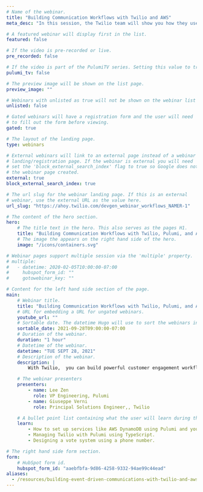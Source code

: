 ```yaml
---
# Name of the webinar.
title: "Building Communication Workflows with Twilio and AWS"
meta_desc: "In this session, the Twilio team will show you how they use Pulumi and how you can create powerful scheduling tools for your customer communications."

# A featured webinar will display first in the list.
featured: false

# If the video is pre-recorded or live.
pre_recorded: false

# If the video is part of the PulumiTV series. Setting this value to true will list the video in the "PulumiTV" section.
pulumi_tv: false

# The preview image will be shown on the list page.
preview_image: ""

# Webinars with unlisted as true will not be shown on the webinar list
unlisted: false

# Gated webinars will have a registration form and the user will need
# to fill out the form before viewing.
gated: true

# The layout of the landing page.
type: webinars

# External webinars will link to an external page instead of a webinar
# landing/registration page. If the webinar is external you will need
# set the 'block_external_search_index' flag to true so Google does not index
# the webinar page created.
external: true
block_external_search_index: true

# The url slug for the webinar landing page. If this is an external
# webinar, use the external URL as the value here.
url_slug: "https://ahoy.twilio.com/devgen_webinar_workflows_NAMER-1"

# The content of the hero section.
hero:
    # The title text in the hero. This also serves as the pages H1.
    title: "Building Communication Workflows with Twilio, Pulumi, and AWS"
    # The image the appears on the right hand side of the hero.
    image: "/icons/containers.svg"

# Webinar pages support multiple session via the 'multiple' property.
# multiple:
#   - datetime: 2020-02-05T10:00:00-07:00
#     hubspot_form_id: ""
#     gotowebinar_key: ""

# Content for the left hand side section of the page.
main:
    # Webinar title.
    title: "Building Communication Workflows with Twilio, Pulumi, and AWS"
    # URL for embedding a URL for ungated webinars.
    youtube_url: ""
    # Sortable date. The datetime Hugo will use to sort the webinars in date order.
    sortable_date: 2021-09-28T09:00:00-07:00
    # Duration of the webinar.
    duration: "1 hour"
    # Datetime of the webinar.
    datetime: "TUE SEPT 28, 2021"
    # Description of the webinar.
    description: |
        With Twilio,  you can build powerful customer engagement workflows, but what if you want to persist your data? In this session, the Twilio team will show you how to create simple to powerful communication workflows using Pulumi for infrastructure management and AWS for persisting data.

    # The webinar presenters
    presenters:
        - name: Lee Zen
          role: VP Engineering, Pulumi
        - name: Giuseppe Verni
          role: Principal Solutions Engineer,, Twilio

    # A bullet point list containing what the user will learn during the webinar.
    learn:
        - How to set up services like AWS DynamoDB using Pulumi and your favorite programming languages.
        - Managing Twilio with Pulumi using TypeScript.
        - Designing a vote system using a phone number.

# The right hand side form section.
form:
    # HubSpot form id.
    hubspot_form_id: "aaebfbfa-9d86-4258-9332-94ae99c44ead"
aliases:
  - /resources/building-event-driven-communications-with-twilio-and-aws
---
```

